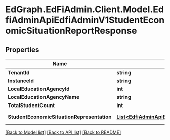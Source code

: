 # EdGraph.EdFiAdmin.Client.Model.EdfiAdminApiEdfiAdminV1StudentEconomicSituationReportResponse

## Properties

Name | Type | Description | Notes
------------ | ------------- | ------------- | -------------
**TenantId** | **string** |  | [optional] 
**InstanceId** | **string** |  | [optional] 
**LocalEducationAgencyId** | **int** |  | [optional] 
**LocalEducationAgencyName** | **string** |  | [optional] 
**TotalStudentCount** | **int** |  | [optional] 
**StudentEconomicSituationRepresentation** | [**List&lt;EdfiAdminApiEdfiAdminV1StudentEconomicSituationRepresentation&gt;**](EdfiAdminApiEdfiAdminV1StudentEconomicSituationRepresentation.md) |  | [optional] [readonly] 

[[Back to Model list]](../README.md#documentation-for-models) [[Back to API list]](../README.md#documentation-for-api-endpoints) [[Back to README]](../README.md)

